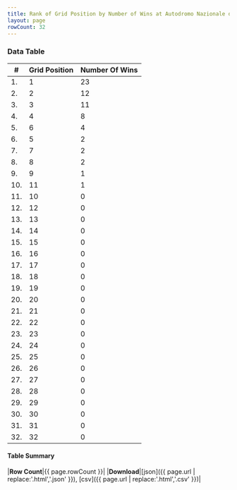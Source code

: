 ```yaml
---
title: Rank of Grid Position by Number of Wins at Autodromo Nazionale di Monza
layout: page
rowCount: 32
---
```


<canvas id="chart" width="400" height="180"></canvas>
<script>
var data = {
    "datasets": [
        {
            "backgroundColor": [
                "#f3a935",
                "#f3a935",
                "#f3a935",
                "#f3a935",
                "#f3a935",
                "#f3a935",
                "#f3a935",
                "#f3a935",
                "#f3a935",
                "#f3a935",
                "#f3a935",
                "#f3a935",
                "#f3a935",
                "#f3a935",
                "#f3a935",
                "#f3a935",
                "#f3a935",
                "#f3a935",
                "#f3a935",
                "#f3a935",
                "#f3a935",
                "#f3a935",
                "#f3a935",
                "#f3a935",
                "#f3a935",
                "#f3a935",
                "#f3a935",
                "#f3a935",
                "#f3a935",
                "#f3a935",
                "#f3a935",
                "#f3a935"
            ],
            "borderColor": [
                "#f68639",
                "#f68639",
                "#f68639",
                "#f68639",
                "#f68639",
                "#f68639",
                "#f68639",
                "#f68639",
                "#f68639",
                "#f68639",
                "#f68639",
                "#f68639",
                "#f68639",
                "#f68639",
                "#f68639",
                "#f68639",
                "#f68639",
                "#f68639",
                "#f68639",
                "#f68639",
                "#f68639",
                "#f68639",
                "#f68639",
                "#f68639",
                "#f68639",
                "#f68639",
                "#f68639",
                "#f68639",
                "#f68639",
                "#f68639",
                "#f68639",
                "#f68639"
            ],
            "borderWidth": 1,
            "data": [
                23.0,
                12.0,
                11.0,
                8.0,
                4.0,
                2.0,
                2.0,
                2.0,
                1.0,
                1.0,
                0.0,
                0.0,
                0.0,
                0.0,
                0.0,
                0.0,
                0.0,
                0.0,
                0.0,
                0.0,
                0.0,
                0.0,
                0.0,
                0.0,
                0.0,
                0.0,
                0.0,
                0.0,
                0.0,
                0.0,
                0.0,
                0.0
            ],
            "label": "Number Of Wins"
        }
    ],
    "labels": [
        "1",
        "2",
        "3",
        "4",
        "6",
        "5",
        "7",
        "8",
        "9",
        "11",
        "10",
        "12",
        "13",
        "14",
        "15",
        "16",
        "17",
        "18",
        "19",
        "20",
        "21",
        "22",
        "23",
        "24",
        "25",
        "26",
        "27",
        "28",
        "29",
        "30",
        "31",
        "32"
    ]
};
var options = {
  legend: {
    display: false
  },
  scales: {
    xAxes: [{
      ticks: {
        beginAtZero: true,
        maxRotation: 180,
        display: window.innerWidth > 800
      }
    }],
    yAxes: [{
      ticks: {
        beginAtZero: true
      }
    }]
  },
  onResize: function(chart, size) {
    chart.options.scales.xAxes[0].ticks.display = size.width > 800;
  }
};
var chart = new Chart("chart", {
    data: data,
    type: 'bar',
    options: options
});
</script>

<!-- div id="chart-navigation">
<button onclick="window.location = chart.toBase64Image();">Save as Image</button>
<button onclick="window.location = chart.toBase64Image();">Hello</button>
<button onclick="window.location = chart.toBase64Image();">Hello</button>
<select>
<option>one</option>
<option>two</option>
<option>three</option>
</select>
</div -->




### Data Table

| # | Grid Position | Number Of Wins |
|--|--|--|
| 1. | 1 | 23 |
| 2. | 2 | 12 |
| 3. | 3 | 11 |
| 4. | 4 | 8 |
| 5. | 6 | 4 |
| 6. | 5 | 2 |
| 7. | 7 | 2 |
| 8. | 8 | 2 |
| 9. | 9 | 1 |
| 10. | 11 | 1 |
| 11. | 10 | 0 |
| 12. | 12 | 0 |
| 13. | 13 | 0 |
| 14. | 14 | 0 |
| 15. | 15 | 0 |
| 16. | 16 | 0 |
| 17. | 17 | 0 |
| 18. | 18 | 0 |
| 19. | 19 | 0 |
| 20. | 20 | 0 |
| 21. | 21 | 0 |
| 22. | 22 | 0 |
| 23. | 23 | 0 |
| 24. | 24 | 0 |
| 25. | 25 | 0 |
| 26. | 26 | 0 |
| 27. | 27 | 0 |
| 28. | 28 | 0 |
| 29. | 29 | 0 |
| 30. | 30 | 0 |
| 31. | 31 | 0 |
| 32. | 32 | 0 |

#### Table Summary

|**Row Count**|{{ page.rowCount }}|
|**Download**|[json]({{ page.url | replace:'.html','.json' }}), [csv]({{ page.url | replace:'.html','.csv' }})|

